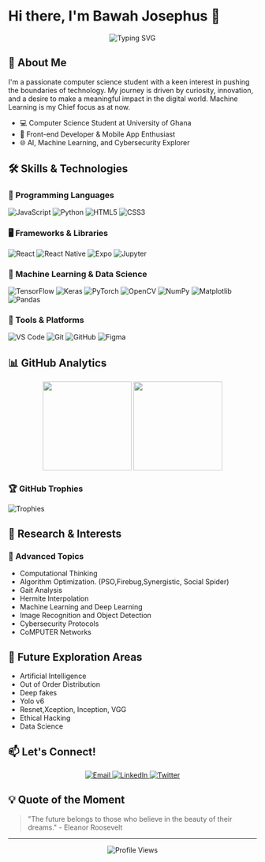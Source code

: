 # Hi there, I'm Bawah Josephus 👋 

<div align="center">
  <img src="https://readme-typing-svg.demolab.com?font=Fira+Code&pause=1000&color=00A8F3&center=true&vCenter=true&width=600&lines=Computer+Science+Student+%F0%9F%92%BB;Front-end+Developer+%F0%9F%8E%A8;AI+%26+Cybersecurity+Enthusiast+%F0%9F%94%92" alt="Typing SVG" />
</div>

## 🌟 About Me

I'm a passionate computer science student with a keen interest in pushing the boundaries of technology. My journey is driven by curiosity, innovation, and a desire to make a meaningful impact in the digital world. Machine Learning is my Chief focus as at now.

- 💻 Computer Science Student at University of Ghana
- 🚀 Front-end Developer & Mobile App Enthusiast
- 🌐 AI, Machine Learning, and Cybersecurity Explorer

## 🛠️ Skills & Technologies

### 📜 Programming Languages
![JavaScript](https://img.shields.io/badge/-JavaScript-F7DF1E?style=for-the-badge&logo=JavaScript&logoColor=black)
![Python](https://img.shields.io/badge/-Python-3776AB?style=for-the-badge&logo=Python&logoColor=white)
![HTML5](https://img.shields.io/badge/-HTML5-E34F26?style=for-the-badge&logo=html5&logoColor=white)
![CSS3](https://img.shields.io/badge/-CSS3-1572B6?style=for-the-badge&logo=css3&logoColor=white)

### 🖥️ Frameworks & Libraries
![React](https://img.shields.io/badge/-React-61DAFB?style=for-the-badge&logo=react&logoColor=black)
![React Native](https://img.shields.io/badge/-React%20Native-61DAFB?style=for-the-badge&logo=react&logoColor=black)
![Expo](https://img.shields.io/badge/-Expo-000020?style=for-the-badge&logo=expo&logoColor=white)
![Jupyter](https://img.shields.io/badge/-Jupyter-F37626?style=for-the-badge&logo=jupyter&logoColor=white)

### 🤖 Machine Learning & Data Science
![TensorFlow](https://img.shields.io/badge/-TensorFlow-FF6F00?style=for-the-badge&logo=tensorflow&logoColor=white)
![Keras](https://img.shields.io/badge/-Keras-D00000?style=for-the-badge&logo=keras&logoColor=white)
![PyTorch](https://img.shields.io/badge/-PyTorch-EE4C2C?style=for-the-badge&logo=pytorch&logoColor=white)
![OpenCV](https://img.shields.io/badge/-OpenCV-5C3EE8?style=for-the-badge&logo=opencv&logoColor=white)
![NumPy](https://img.shields.io/badge/-NumPy-013243?style=for-the-badge&logo=numpy&logoColor=white)
![Matplotlib](https://img.shields.io/badge/-Matplotlib-11557c?style=for-the-badge&logo=plotly&logoColor=white)
![Pandas](https://img.shields.io/badge/-Pandas-150458?style=for-the-badge&logo=pandas&logoColor=white)

### 🔧 Tools & Platforms
![VS Code](https://img.shields.io/badge/-VS%20Code-007ACC?style=for-the-badge&logo=visual-studio-code&logoColor=white)
![Git](https://img.shields.io/badge/-Git-F05032?style=for-the-badge&logo=git&logoColor=white)
![GitHub](https://img.shields.io/badge/-GitHub-181717?style=for-the-badge&logo=github&logoColor=white)
![Figma](https://img.shields.io/badge/-Figma-F24E1E?style=for-the-badge&logo=figma&logoColor=white)

## 📊 GitHub Analytics

<div align="center">
  <img height="180em" src="https://github-readme-stats.vercel.app/api?username=Josephus67&show_icons=true&theme=radical&include_all_commits=true&count_private=true"/>
  <img height="180em" src="https://github-readme-stats.vercel.app/api/top-langs/?username=Josephus67&layout=compact&langs_count=7&theme=radical"/>
</div>

### 🏆 GitHub Trophies
![Trophies](https://github-profile-trophy.vercel.app/?username=Josephus67&theme=radical&no-frame=true&row=1&column=7)

## 🔬 Research & Interests

### 🧠 Advanced Topics
- Computational Thinking
- Algorithm Optimization. (PSO,Firebug,Synergistic, Social Spider)
- Gait Analysis
- Hermite Interpolation
- Machine Learning and Deep Learning
- Image Recognition and Object Detection
- Cybersecurity Protocols
- CoMPUTER Networks

## 🌈 Future Exploration Areas
- Artificial Intelligence
- Out of Order Distribution
- Deep fakes
- Yolo v6
- Resnet,Xception, Inception, VGG
- Ethical Hacking
- Data Science

## 📫 Let's Connect!

<div align="center">
  <a href="mailto:jbawah002@st.ug.edu.gh">
    <img src="https://img.shields.io/badge/Email-D14836?style=for-the-badge&logo=gmail&logoColor=white" alt="Email"/>
  </a>
  <a href="https://www.linkedin.com/in/bawah-josephus">
    <img src="https://img.shields.io/badge/LinkedIn-0077B5?style=for-the-badge&logo=linkedin&logoColor=white" alt="LinkedIn"/>
  </a>
  <a href="https://twitter.com/BawahJosephus">
    <img src="https://img.shields.io/badge/Twitter-1DA1F2?style=for-the-badge&logo=twitter&logoColor=white" alt="Twitter"/>
  </a>
</div>

## 💡 Quote of the Moment

> "The future belongs to those who believe in the beauty of their dreams." - Eleanor Roosevelt

---

<p align="center">
  <img src="https://komarev.com/ghpvc/?username=Josephus67&color=blueviolet" alt="Profile Views" />
</p>
